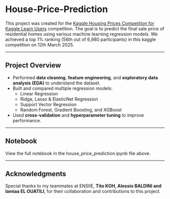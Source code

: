 # House-Price-Prediction
This project was created for the [Kaggle Housing Prices Competition for Kaggle Learn Users](https://www.kaggle.com/competitions/home-data-for-ml-course) competition.   The goal is to predict the final sale price of residential homes using various machine learning regression models. We achieved a top 1% ranking (56th out of 6,980 participants) in this kaggle competition on 12th March 2025.

---

## Project Overview
- Performed **data cleaning**, **feature engineering**, and **exploratory data analysis (EDA)** to understand the dataset.  
- Built and compared multiple regression models:
  - Linear Regression  
  - Ridge, Lasso & ElasticNet Regression
  - Support Vector Regression
  - Random Forest, Gradient Boosting, and XGBoost  
- Used **cross-validation** and **hyperparameter tuning** to improve performance.  

---

## Notebook
View the full notebook in the house_price_prediction.ipynb file above.

---

## Acknowledgments
Special thanks to my teammates at ENSIIE, **Tito KOH, Alessio BALDINI and lamiaa EL OUATILI**, for their collaboration and contributions to this project.
